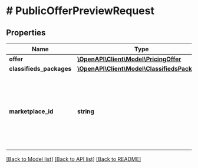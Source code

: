 # # PublicOfferPreviewRequest

## Properties

Name | Type | Description | Notes
------------ | ------------- | ------------- | -------------
**offer** | [**\OpenAPI\Client\Model\PricingOffer**](PricingOffer.md) |  | [optional]
**classifieds_packages** | [**\OpenAPI\Client\Model\ClassifiedsPackages**](ClassifiedsPackages.md) |  | [optional]
**marketplace_id** | **string** | The marketplace on which the offer should be previewed. If omitted, it will default to the base marketplace. | [optional]

[[Back to Model list]](../../README.md#models) [[Back to API list]](../../README.md#endpoints) [[Back to README]](../../README.md)

